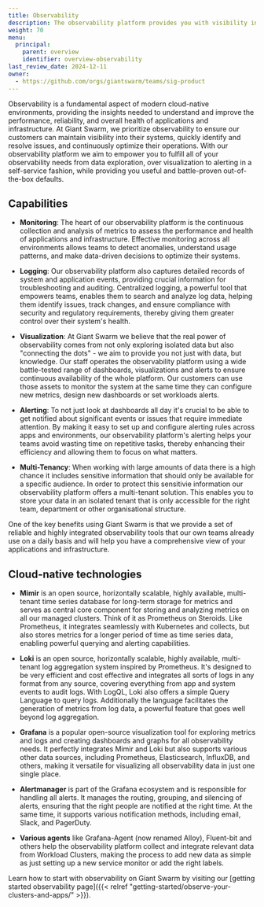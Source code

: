 ```yaml
---
title: Observability
description: The observability platform provides you with visibility into the Giant Swarm platform, your cluster fleet and application workloads.
weight: 70
menu:
  principal:
    parent: overview
    identifier: overview-observability
last_review_date: 2024-12-11
owner:
  - https://github.com/orgs/giantswarm/teams/sig-product
---
```


Observability is a fundamental aspect of modern cloud-native environments, providing the insights needed to understand and improve the performance, reliability, and overall health of applications and infrastructure. At Giant Swarm, we prioritize observability to ensure our customers can maintain visibility into their systems, quickly identify and resolve issues, and continuously optimize their operations. With our observability platform we aim to empower you to fulfill all of your observability needs from data exploration, over visualization to alerting in a self-service fashion, while providing you useful and battle-proven out-of-the-box defaults.

## Capabilities

- **Monitoring**: The heart of our observability platform is the continuous collection and analysis of metrics to assess the performance and health of applications and infrastructure. Effective monitoring across all environments allows teams to detect anomalies, understand usage patterns, and make data-driven decisions to optimize their systems.

- **Logging**: Our observability platform also captures detailed records of system and application events, providing crucial information for troubleshooting and auditing. Centralized logging, a powerful tool that empowers teams, enables them to search and analyze log data, helping them identify issues, track changes, and ensure compliance with security and regulatory requirements, thereby giving them greater control over their system's health.

- **Visualization**: At Giant Swarm we believe that the real power of observability comes from not only exploring isolated data but also "connecting the dots" - we aim to provide you not just with data, but knowledge. Our staff operates the observability platform using a wide battle-tested range of dashboards, visualizations and alerts to ensure continuous availability of the whole platform. Our customers can use those assets to monitor the system at the same time they can configure new metrics, design new dashboards or set workloads alerts.

- **Alerting**: To not just look at dashboards all day it's crucial to be able to get notified about significant events or issues that require immediate attention. By making it easy to set up and configure alerting rules across apps and environments, our observability platform's alerting helps your teams avoid wasting time on repetitive tasks, thereby enhancing their efficiency and allowing them to focus on what matters.

- **Multi-Tenancy**: When working with large amounts of data there is a high chance it includes sensitive information that should only be available for a specific audience. In order to protect this sensitivie information our observability platform offers a multi-tenant solution. This enables you to store your data in an isolated tenant that is only accessible for the right team, department or other organisational structure. 

One of the key benefits using Giant Swarm is that we provide a set of reliable and highly integrated observability tools that our own teams already use on a daily basis and will help you have a comprehensive view of your applications and infrastructure.

## Cloud-native technologies

- **Mimir** is an open source, horizontally scalable, highly available, multi-tenant time series database for long-term storage for metrics and serves as central core component for storing and analyzing metrics on all our managed clusters. Think of it as Prometheus on Steroids. Like Prometheus, it integrates seamlessly with Kubernetes and collects, but also stores metrics for a longer period of time as time series data, enabling powerful querying and alerting capabilities.

- **Loki** is an open source, horizontally scalable, highly available, multi-tenant log aggregation system inspired by Prometheus. It's designed to be very efficient and cost effective and integrates all sorts of logs in any format from any source, covering everything from app and system events to audit logs. With LogQL, Loki also offers a simple Query Language to query logs. Additionally the language facilitates the generation of metrics from log data, a powerful feature that goes well beyond log aggregation.

- **Grafana** is a popular open-source visualization tool for exploring metrics and logs and creating dashboards and graphs for all observability needs. It perfectly integrates Mimir and Loki but also supports various other data sources, including Prometheus, Elasticsearch, InfluxDB, and others, making it versatile for visualizing all observability data in just one single place.

- **Alertmanager** is part of the Grafana ecosystem and is responsible for handling all alerts. It manages the routing, grouping, and silencing of alerts, ensuring that the right people are notified at the right time. At the same time, it supports various notification methods, including email, Slack, and PagerDuty.

- **Various agents** like Grafana-Agent (now renamed Alloy), Fluent-bit and others help the observability platform collect and integrate relevant data from Workload Clusters, making the process to add new data as simple as just setting up a new service monitor or add the right labels.

Learn how to start with observability on Giant Swarm by visiting our [getting started observability page]({{< relref "getting-started/observe-your-clusters-and-apps/" >}}).
